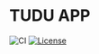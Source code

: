 # TUDU APP
![CI](https://github.com/trianapp/tudu/workflows/Android-CI/badge.svg)
[![License](https://img.shields.io/badge/License-Apache%202.0-blue.svg)](https://opensource.org/licenses/Apache-2.0)